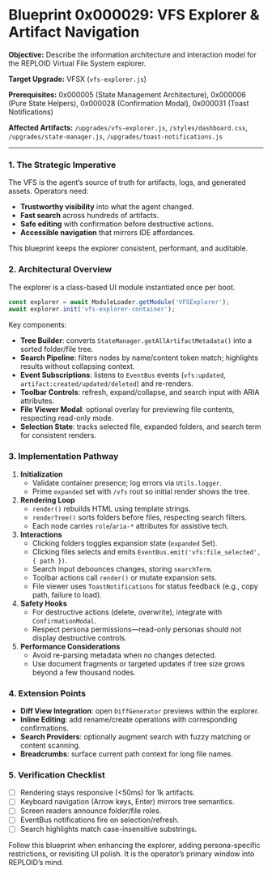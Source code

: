 # Blueprint 0x000029: VFS Explorer & Artifact Navigation

**Objective:** Describe the information architecture and interaction model for the REPLOID Virtual File System explorer.

**Target Upgrade:** VFSX (`vfs-explorer.js`)

**Prerequisites:** 0x000005 (State Management Architecture), 0x000006 (Pure State Helpers), 0x000028 (Confirmation Modal), 0x000031 (Toast Notifications)

**Affected Artifacts:** `/upgrades/vfs-explorer.js`, `/styles/dashboard.css`, `/upgrades/state-manager.js`, `/upgrades/toast-notifications.js`

---

### 1. The Strategic Imperative
The VFS is the agent’s source of truth for artifacts, logs, and generated assets. Operators need:
- **Trustworthy visibility** into what the agent changed.
- **Fast search** across hundreds of artifacts.
- **Safe editing** with confirmation before destructive actions.
- **Accessible navigation** that mirrors IDE affordances.

This blueprint keeps the explorer consistent, performant, and auditable.

### 2. Architectural Overview
The explorer is a class-based UI module instantiated once per boot.

```javascript
const explorer = await ModuleLoader.getModule('VFSExplorer');
await explorer.init('vfs-explorer-container');
```

Key components:
- **Tree Builder**: converts `StateManager.getAllArtifactMetadata()` into a sorted folder/file tree.
- **Search Pipeline**: filters nodes by name/content token match; highlights results without collapsing context.
- **Event Subscriptions**: listens to `EventBus` events (`vfs:updated`, `artifact:created/updated/deleted`) and re-renders.
- **Toolbar Controls**: refresh, expand/collapse, and search input with ARIA attributes.
- **File Viewer Modal**: optional overlay for previewing file contents, respecting read-only mode.
- **Selection State**: tracks selected file, expanded folders, and search term for consistent renders.

### 3. Implementation Pathway
1. **Initialization**
   - Validate container presence; log errors via `Utils.logger`.
   - Prime `expanded` set with `/vfs` root so initial render shows the tree.
2. **Rendering Loop**
   - `render()` rebuilds HTML using template strings.
   - `renderTree()` sorts folders before files, respecting search filters.
   - Each node carries `role`/`aria-*` attributes for assistive tech.
3. **Interactions**
   - Clicking folders toggles expansion state (`expanded` Set).
   - Clicking files selects and emits `EventBus.emit('vfs:file_selected', { path })`.
   - Search input debounces changes, storing `searchTerm`.
   - Toolbar actions call `render()` or mutate expansion sets.
   - File viewer uses `ToastNotifications` for status feedback (e.g., copy path, failure to load).
4. **Safety Hooks**
   - For destructive actions (delete, overwrite), integrate with `ConfirmationModal`.
   - Respect persona permissions—read-only personas should not display destructive controls.
5. **Performance Considerations**
   - Avoid re-parsing metadata when no changes detected.
   - Use document fragments or targeted updates if tree size grows beyond a few thousand nodes.

### 4. Extension Points
- **Diff View Integration**: open `DiffGenerator` previews within the explorer.
- **Inline Editing**: add rename/create operations with corresponding confirmations.
- **Search Providers**: optionally augment search with fuzzy matching or content scanning.
- **Breadcrumbs**: surface current path context for long file names.

### 5. Verification Checklist
- [ ] Rendering stays responsive (<50ms) for 1k artifacts.
- [ ] Keyboard navigation (Arrow keys, Enter) mirrors tree semantics.
- [ ] Screen readers announce folder/file roles.
- [ ] EventBus notifications fire on selection/refresh.
- [ ] Search highlights match case-insensitive substrings.

Follow this blueprint when enhancing the explorer, adding persona-specific restrictions, or revisiting UI polish. It is the operator’s primary window into REPLOID’s mind.
